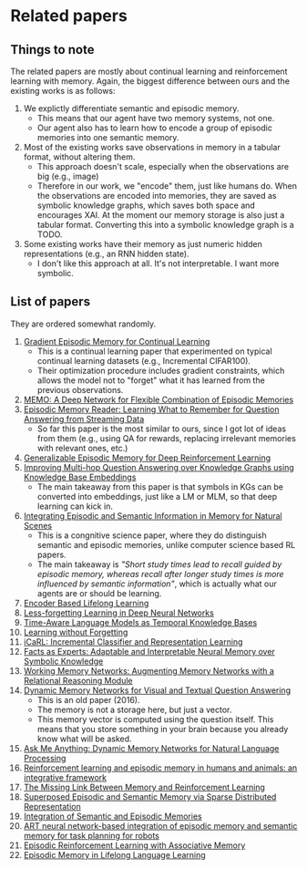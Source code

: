 # Related papers

## Things to note

The related papers are mostly about continual learning and reinforcement learning with memory. Again, the biggest difference between ours and the existing works is as follows:

1. We explictly differentiate semantic and episodic memory.
   - This means that our agent have two memory systems, not one.
   - Our agent also has to learn how to encode a group of episodic memories into one semantic memory.
1. Most of the existing works save observations in memory in a tabular format, without altering them.
   - This approach doesn't scale, especially when the observations are big (e.g., image)
   - Therefore in our work, we "encode" them, just like humans do. When the observations are encoded into memories, they are saved as symbolic knowledge graphs, which saves both space and encourages XAI. At the moment our memory storage is also just a tabular format. Converting this into a symbolic knowledge graph is a TODO.
1. Some existing works have their memory as just numeric hidden representations (e.g., an RNN hidden state).
   - I don't like this approach at all. It's not interpretable. I want more symbolic.

## List of papers

They are ordered somewhat randomly.

1. [Gradient Episodic Memory for Continual Learning](https://arxiv.org/abs/1706.08840)
   - This is a continual learning paper that experimented on typical continual learning datasets (e.g., Incremental CIFAR100).
   - Their optimization procedure includes gradient constraints, which allows the model not to "forget" what it has learned from the previous observations.
1. [MEMO: A Deep Network for Flexible Combination of Episodic Memories](https://arxiv.org/abs/2001.10913)
1. [Episodic Memory Reader: Learning What to Remember for Question Answering from Streaming Data](https://arxiv.org/abs/1903.06164)
   - So far this paper is the most similar to ours, since I got lot of ideas from them (e.g., using QA for rewards, replacing irrelevant memories with relevant ones, etc.)
1. [Generalizable Episodic Memory for Deep Reinforcement Learning](https://arxiv.org/abs/2103.06469)
1. [Improving Multi-hop Question Answering over Knowledge Graphs using
   Knowledge Base Embeddings](https://aclanthology.org/2020.acl-main.412/)
   - The main takeaway from this paper is that symbols in KGs can be converted into embeddings, just like a LM or MLM, so that deep learning can kick in.
1. [Integrating Episodic and Semantic Information in Memory for Natural Scenes](https://escholarship.org/uc/item/22c512rb)
   - This is a congnitive science paper, where they do distinguish semantic and episodic memories, unlike computer science based RL papers.
   - The main takeaway is *"Short  study  times  lead  to  recall  guided  by  episodic  memory,  whereas  recall  after  longer  study  times  is  more  influenced  by  semantic  information"*, which is actually what our agents are or should be learning.
1. [Encoder Based Lifelong Learning](https://arxiv.org/abs/1704.01920)
1. [Less-forgetting Learning in Deep Neural Networks](https://arxiv.org/abs/1607.00122)
1. [Time-Aware Language Models as Temporal Knowledge Bases](https://arxiv.org/abs/2106.15110)
1. [Learning without Forgetting](https://arxiv.org/abs/1606.09282)
1. [iCaRL: Incremental Classifier and Representation Learning](https://arxiv.org/abs/1611.07725)
1. [Facts as Experts: Adaptable and Interpretable Neural Memory over Symbolic Knowledge](https://arxiv.org/abs/2007.00849)
1. [Working Memory Networks: Augmenting Memory Networks with a Relational Reasoning Module](https://aclanthology.org/P18-1092/)
1. [Dynamic Memory Networks for Visual and Textual Question Answering](https://arxiv.org/abs/1603.01417)
   - This is an old paper (2016).
   - The memory is not a storage here, but just a vector.
   - This memory vector is computed using the question itself. This means that you store something in your brain because you already know what will be asked.
1. [Ask Me Anything: Dynamic Memory Networks for Natural Language Processing](https://arxiv.org/abs/1506.07285)
1. [Reinforcement learning and episodic memory in humans and animals: an integrative framework](https://www.ncbi.nlm.nih.gov/pmc/articles/PMC5953519/)
1. [The Missing Link Between Memory and Reinforcement Learning](https://www.frontiersin.org/articles/10.3389/fpsyg.2020.560080/full)
1. [Superposed Episodic and Semantic Memory via Sparse Distributed Representation](https://arxiv.org/abs/1710.07829)
1. [Integration of Semantic and Episodic Memories](https://www.researchgate.net/publication/319070283_Integration_of_Semantic_and_Episodic_Memories)
1. [ART neural network-based integration of episodic memory and semantic memory for task planning for robots](https://link.springer.com/article/10.1007/s10514-019-09868-x)
1. [Episodic Reinforcement Learning with Associative Memory ](https://openreview.net/pdf?id=HkxjqxBYDB)
1. [Episodic Memory in Lifelong Language Learning](https://arxiv.org/abs/1906.01076)
